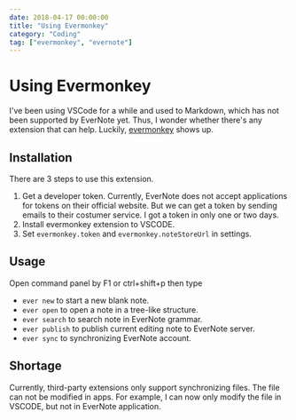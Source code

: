 ```yaml
---
date: 2018-04-17 00:00:00
title: "Using Evermonkey"
category: "Coding"
tag: ["evermonkey", "evernote"]
---
```


# Using Evermonkey #

I've been using VSCode for a while and used to Markdown, which has not been supported by EverNote yet. Thus, I wonder whether there's any extension that can help. Luckily, [evermonkey](https://github.com/michalyao/evermonkey) shows up.

## Installation ##

There are 3 steps to use this extension.

1. Get a developer token. Currently, EverNote does not accept applications for tokens on their official website. But we can get a token by sending emails to their costumer service. I got a token in only one or two days.
2. Install evermonkey extension to VSCODE.
3. Set `evermonkey.token` and `evermonkey.noteStoreUrl` in settings.

## Usage ##

Open command panel by F1 or ctrl+shift+p then type

* `ever new` to start a new blank note.
* `ever open` to open a note in a tree-like structure.
* `ever search` to search note in EverNote grammar.
* `ever publish` to publish current editing note to EverNote server.
* `ever sync` to synchronizing EverNote account.

## Shortage ##

Currently, third-party extensions only support synchronizing files. The file can not be modified in apps. For example, I can now only modify the file in VSCODE, but not in EverNote application.